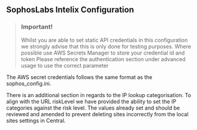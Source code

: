 ## SophosLabs Intelix Configuration
> ### **Important!**
> Whilst you are able to set static API credentials in this configuration we strongly advise that this is only done for testing purposes.
> Where possible use AWS Secrets Manager to store your credential id and token
> Please reference the authentication section under advanced usage to use the correct parameter

The AWS secret credentials follows the same format as the sophos_config.ini.

There is an additional section in regards to the IP lookup categorisation. To align with the URL riskLevel we have provided the ability to set the IP categories against the risk level. The values already set
and should be reviewed and amended to prevent deleting sites incorrectly from the local sites settings in Central.